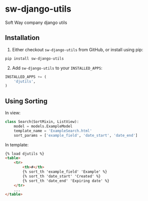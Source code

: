 # sw-django-utils
Soft Way company django utils
## Installation
1. Either checkout ``sw-django-utils`` from GitHub, or install using pip:
```bash
pip install sw-django-utils
```
2. Add ``sw-django-utils`` to your ``INSTALLED_APPS``:
```python
INSTALLED_APPS += (
    'djutils',
)
```
## Using Sorting
In view:
```python
class Search(SortMixin, ListView):
    model = models.ExampleModel
    template_name = 'ExampleSearch.html'
    sort_params = ['example_field', 'date_start', 'date_end']
```
In template:
```html
{% load djutils %}
<table>
    <tr>
        <th>#</th>
        {% sort_th 'example_field' 'Example' %}
        {% sort_th 'date_start' 'Created' %}
        {% sort_th 'date_end' 'Expiring date' %}
    </tr>
    ...
</table>    
```
